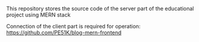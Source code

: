 This repository stores the source code of the server part of the educational project using MERN stack

Connection of the client part is required for operation: https://github.com/PE51K/blog-mern-frontend
